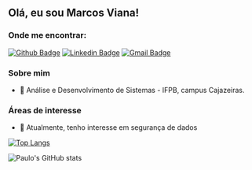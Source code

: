 
## Olá, eu sou Marcos Viana!

### Onde me encontrar:

[![Github Badge](https://img.shields.io/badge/-Github-000?style=flat-square&logo=Github&logoColor=white&link=https://github.com/MarcoslViana)](https://github.com/MarcoslViana)
[![Linkedin Badge](https://img.shields.io/badge/-LinkedIn-blue?style=flat-square&logo=Linkedin&logoColor=white&link=https://www.linkedin.com/in/marcos-viana-6b48b521a/)](https://www.linkedin.com/in/marcos-viana-6b48b521a/)
[![Gmail Badge](https://img.shields.io/badge/-Gmail-c14438?style=flat-square&logo=Gmail&logoColor=white&link=mailto:seu_email)](mailto:vaina.marcos@academico.ifpb.edu.br)


### Sobre mim
* :school: Análise e Desenvolvimento de Sistemas - IFPB, campus Cajazeiras.


### Áreas de interesse
* :closed_book: Atualmente, tenho interesse em segurança de dados

[![Top Langs](https://github-readme-stats.vercel.app/api/top-langs/?username=MarcoslViana&layout=compact)](https://github.com/anuraghazra/github-readme-stats)

![Paulo's GitHub stats](https://github-readme-stats.vercel.app/api?username=paulofreitasnt&show_icons=true&theme=tokyonight)
